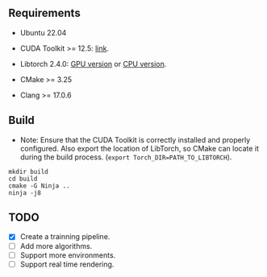 ## Requirements

- Ubuntu 22.04

- CUDA Toolkit >= 12.5: [link](https://developer.nvidia.com/cuda-downloads).

- Libtorch 2.4.0: [GPU version](https://download.pytorch.org/libtorch/cu124/) or [CPU version](https://download.pytorch.org/libtorch/cpu/).

- CMake >= 3.25

- Clang >= 17.0.6

## Build

- Note: Ensure that the CUDA Toolkit is correctly installed and properly configured. Also export the location of LibTorch, so CMake can locate it during the build process. (```export Torch_DIR=PATH_TO_LIBTORCH```).

```
mkdir build
cd build
cmake -G Ninja ..
ninja -j8
```

## TODO

- [x] Create a trainning pipeline.
- [ ] Add more algorithms.
- [ ] Support more environments.
- [ ] Support real time rendering.